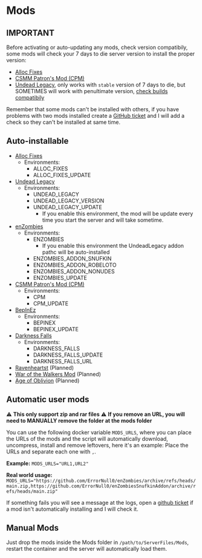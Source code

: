 # Mods

## IMPORTANT

Before activating or auto-updating any mods, check version compatibily, some mods will check your 7 days to die server version to install the proper version:

- [Alloc Fixes](https://7dtd.illy.bz/wiki/Server%20fixes)
- [CSMM Patron's Mod (CPM)](https://docs.csmm.app/en/cpm/)
- [Undead Legacy](https://ul.subquake.com/), only works with `stable` version of 7 days to die, but SOMETIMES will work with penultimate version, [check builds compatibily](https://ul.subquake.com/download)

Remember that some mods can't be installed with others, if you have problems with two mods installed create a [GitHub ticket](https://github.com/vinanrra/Docker-7DaysToDie/issues) and I will add a check so they can't be installed at same time.

## Auto-installable

- [Alloc Fixes](https://7dtd.illy.bz/wiki/Server%20fixes)
  - Environments:
    - ALLOC_FIXES
    - ALLOC_FIXES_UPDATE
- [Undead Legacy](https://ul.subquake.com/)
  - Environments:
    - UNDEAD_LEGACY
    - UNDEAD_LEGACY_VERSION
    - UNDEAD_LEGACY_UPDATE
      - If you enable this environment, the mod will be update every time you start the server and will take sometime.
- [enZombies](https://community.7daystodie.com/topic/24594-enzombies-more-zombie-variations/)
  - Environments:
    - ENZOMBIES
      - If you enable this environment the UndeadLegacy addon pathc will be auto-installed
    - ENZOMBIES_ADDON_SNUFKIN
    - ENZOMBIES_ADDON_ROBELOTO
    - ENZOMBIES_ADDON_NONUDES
    - ENZOMBIES_UPDATE
- [CSMM Patron's Mod (CPM)](https://docs.csmm.app/en/cpm/)
  - Environments:
    - CPM
    - CPM_UPDATE
- [BepInEz](https://github.com/BepInEx/BepInEx)
  - Environments:
    - BEPINEX
    - BEPINEX_UPDATE
- [Darkness Falls](https://community.7daystodie.com/topic/4941-darkness-falls-they-mostly-come-out-at-night/)
  - Environments:
    - DARKNESS_FALLS
    - DARKNESS_FALLS_UPDATE
    - DARKNESS_FALLS_URL
- [Ravenheartst](https://community.7daystodie.com/topic/4508-ravenhearst-mod/) (Planned)
- [War of the Walkers Mod](https://community.7daystodie.com/topic/4098-war-of-the-walkers-mod/) (Planned)
- [Age of Oblivion](https://community.7daystodie.com/topic/23943-age-of-oblivion-alpha-401-a20/) (Planned)

## Automatic user mods

⚠️ **This only support zip and rar files**
⚠️ **If you remove an URL, you will need to MANUALLY remove the folder at the mods folder**

You can use the following docker variable `MODS_URLS`, where you can place the URLs of the mods and the script will automatically download, uncompress, install and remove leftovers, here it's an example:
Place the URLs and separate each one with `,`.

**Example:**
`MODS_URLS="URL1,URL2"`

**Real world usage:**
`MODS_URLS="https://github.com/ErrorNull0/enZombies/archive/refs/heads/main.zip,https://github.com/ErrorNull0/enZombiesSnufkinAddon/archive/refs/heads/main.zip"`

If something fails you will see a message at the logs, open a [github ticket](https://github.com/vinanrra/Docker-7DaysToDie/issues) if a mod isn't automatically installing and I will check it.

## Manual Mods

Just drop the mods inside the Mods folder in `/path/to/ServerFiles/Mods`, restart the container and the server will automatically load them.
